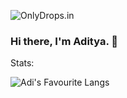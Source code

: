 ![OnlyDrops.in](https://i.imgur.com/2YnhFRf.png)

### Hi there, I'm Aditya. 👋

<!--
**adityasanehi/AdityaSanehi** is a ✨ _special_ ✨ repository because its `README.md` (this file) appears on your GitHub profile.

Here are some ideas to get you started:

- 🔭 I’m currently working on ...
- 🌱 I’m currently learning ...
- 👯 I’m looking to collaborate on ...
- 🤔 I’m looking for help with ...
- 💬 Ask me about ...
- 📫 How to reach me: ...
- 😄 Pronouns: ...
- ⚡ Fun fact: ...
-->

Stats:

![Adi's Favourite Langs](https://github-readme-stats.vercel.app/api/top-langs/?username=adityasanehi&show_icons=true&theme=tokyonight&count_private=true&layout=compact)
